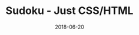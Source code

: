 ---
title: 'Sudoku - Just CSS/HTML'
description: 'Complete a sudoku puzzle without Javascript or server-side interaction.'
gametype: 'medium'
gameid: 18
date: 2018-06-20
tags: []
draft: false
type: 'games'
num19: [{'idx':1,'arr1':[1,2,3,4,5,6,7,8,9],'arr2':[1,2,3,4,5,6,7,8,9]},{'idx':2,'arr1':[1,2,3,4,5,6,7,8,9],'arr2':[1,2,3,4,5,6,7,8,9]},{'idx':3,'arr1':[1,2,3,4,5,6,7,8,9],'arr2':[1,2,3,4,5,6,7,8,9]},{'idx':4,'arr1':[1,2,3,4,5,6,7,8,9],'arr2':[1,2,3,4,5,6,7,8,9]},{'idx':5,'arr1':[1,2,3,4,5,6,7,8,9],'arr2':[1,2,3,4,5,6,7,8,9]},{'idx':6,'arr1':[1,2,3,4,5,6,7,8,9],'arr2':[1,2,3,4,5,6,7,8,9]},{'idx':7,'arr1':[1,2,3,4,5,6,7,8,9],'arr2':[1,2,3,4,5,6,7,8,9]},{'idx':8,'arr1':[1,2,3,4,5,6,7,8,9],'arr2':[1,2,3,4,5,6,7,8,9]},{'idx':9,'arr1':[1,2,3,4,5,6,7,8,9],'arr2':[1,2,3,4,5,6,7,8,9]}]
puzzle: [[0, 6, 0, 0, 1, 0, 9, 0, 2], [0, 9, 0, 4, 7, 0, 8, 0, 0], [0, 0, 0, 3, 0, 0, 0, 0, 0], [8, 0, 0, 0, 0, 0, 0, 0, 5], [0, 7, 6, 0, 0, 0, 3, 4, 0], [5, 0, 0, 0, 0, 0, 0, 0, 6], [0, 0, 0, 9, 0, 0, 0, 0, 0], [0, 4, 0, 1, 3, 0, 6, 0, 0], [0, 8, 0, 0, 4, 0, 2, 0, 1]]
layout: 'sudokucssstatic'
---